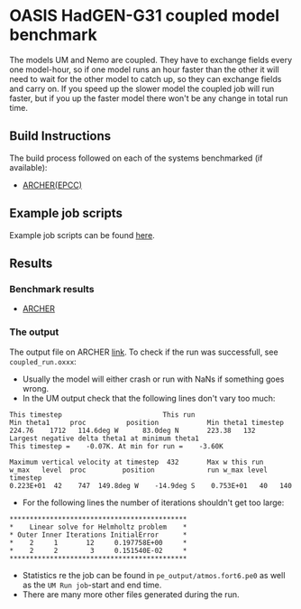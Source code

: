 # OASIS HadGEN-G31 coupled model benchmark

The models UM and Nemo are coupled. They have to exchange fields every one model-hour, so if one model runs an hour faster than the other it will need to wait for the other model to catch up, so they can exchange fields and carry on.
If you speed up the slower model the coupled job will run faster, but if you up the faster model there won't be any change in total run time.

## Build Instructions

The build process followed on each of the systems benchmarked (if available):

* [ARCHER(EPCC)](https://github.com/ebreitmo/build-instructions/blob/master/OASIS/OASIS_ACRHER.md)

## Example job scripts

Example job scripts can be found [here](run/ARCHER/coupled_run.job).
## Results

### Benchmark results

* [ARCHER](analysis/ARCHER/README.md)

### The output

The output file on ARCHER [link]().
To check if the run was successfull, see ```coupled_run.oxxx```:
* Usually the model will either crash or run with NaNs if something goes wrong.
* In the UM output check that the following lines don't vary too much:
 ````
 This timestep                         This run
Min theta1     proc          position            Min theta1 timestep
224.76    1712   114.6deg W      83.0deg N       223.38   132
Largest negative delta theta1 at minimum theta1
This timestep =    -0.07K. At min for run =    -3.60K

Maximum vertical velocity at timestep  432       Max w this run
w_max   level  proc         position             run w_max level timestep
0.223E+01  42    747  149.8deg W    -14.9deg S    0.753E+01   40   140

 ````
 * For the following lines the number of iterations shouldn't get too large:
  ````
  ********************************************
*    Linear solve for Helmholtz problem    *
* Outer Inner Iterations InitialError      *
*    2     1       12     0.197758E+00     *
*    2     2        3     0.151540E-02     *
********************************************

  ````

* Statistics re the job can be found in ```pe_output/atmos.fort6.pe0``` as well as the ```UM Run job```-start and end time.
* There are many more other files generated during the run.

